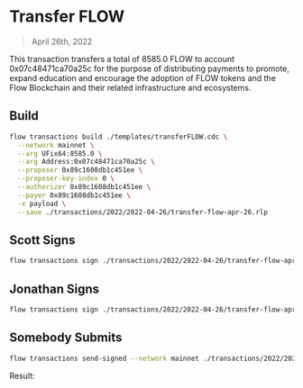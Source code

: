 # Transfer FLOW

> April 26th, 2022

This transaction transfers a total of 8585.0 FLOW to account 0x07c48471ca70a25c for the purpose of distributing payments to promote, expand education and encourage the adoption of FLOW tokens and the Flow Blockchain and their related infrastructure and ecosystems.

## Build

```sh
flow transactions build ./templates/transferFLOW.cdc \
  --network mainnet \
  --arg UFix64:8585.0 \
  --arg Address:0x07c48471ca70a25c \
  --proposer 0x89c1608db1c451ee \
  --proposer-key-index 0 \
  --authorizer 0x89c1608db1c451ee \
  --payer 0x89c1608db1c451ee \
  -x payload \
  --save ./transactions/2022/2022-04-26/transfer-flow-apr-26.rlp
```

## Scott Signs

```sh
flow transactions sign ./transactions/2022/2022-04-26/transfer-flow-apr-26.rlp --signer scott --filter payload --save ./transactions/2022/2022-04-26/transfer-flow-apr-26-sig-1.rlp
```

## Jonathan Signs

```sh
flow transactions sign ./transactions/2022/2022-04-26/transfer-flow-apr-26-sig-1.rlp --signer jonathan --filter payload --save ./transactions/2022/2022-04-26/transfer-flow-apr-26-sig-2.rlp
```

## Somebody Submits

```sh
flow transactions send-signed --network mainnet ./transactions/2022/2022-04-26/transfer-flow-apr-26-sig-2.rlp
```

Result: 
